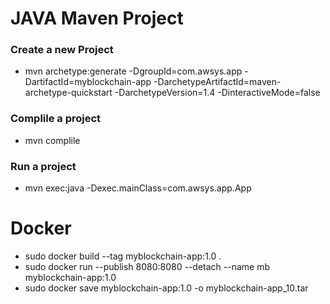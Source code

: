 # JAVA Maven Project

### Create a new Project
   * mvn archetype:generate -DgroupId=com.awsys.app -DartifactId=myblockchain-app -DarchetypeArtifactId=maven-archetype-quickstart -DarchetypeVersion=1.4 -DinteractiveMode=false

### Complile a project
   * mvn complile

### Run a project
   * mvn exec:java -Dexec.mainClass=com.awsys.app.App

# Docker
   * sudo docker build --tag myblockchain-app:1.0 .
   * sudo docker run --publish 8080:8080 --detach --name mb myblockchain-app:1.0
   * sudo docker save myblockchain-app:1.0 -o myblockchain-app_10.tar